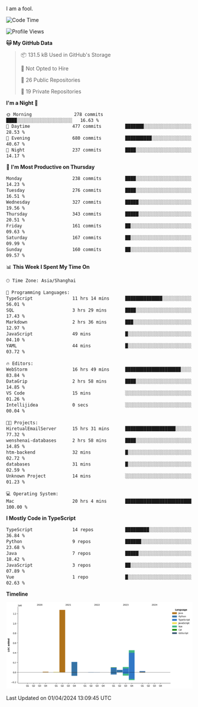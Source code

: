I am a fool.

<!--START_SECTION:waka-->
![Code Time](http://img.shields.io/badge/Code%20Time-1%2C298%20hrs%2028%20mins-blue)

![Profile Views](http://img.shields.io/badge/Profile%20Views-0-blue)

**🐱 My GitHub Data** 

> 📦 131.5 kB Used in GitHub's Storage 
 > 
> 🚫 Not Opted to Hire
 > 
> 📜 26 Public Repositories 
 > 
> 🔑 19 Private Repositories 
 > 
**I'm a Night 🦉** 

```text
🌞 Morning                278 commits         ████░░░░░░░░░░░░░░░░░░░░░   16.63 % 
🌆 Daytime                477 commits         ███████░░░░░░░░░░░░░░░░░░   28.53 % 
🌃 Evening                680 commits         ██████████░░░░░░░░░░░░░░░   40.67 % 
🌙 Night                  237 commits         ████░░░░░░░░░░░░░░░░░░░░░   14.17 % 
```
📅 **I'm Most Productive on Thursday** 

```text
Monday                   238 commits         ████░░░░░░░░░░░░░░░░░░░░░   14.23 % 
Tuesday                  276 commits         ████░░░░░░░░░░░░░░░░░░░░░   16.51 % 
Wednesday                327 commits         █████░░░░░░░░░░░░░░░░░░░░   19.56 % 
Thursday                 343 commits         █████░░░░░░░░░░░░░░░░░░░░   20.51 % 
Friday                   161 commits         ██░░░░░░░░░░░░░░░░░░░░░░░   09.63 % 
Saturday                 167 commits         ██░░░░░░░░░░░░░░░░░░░░░░░   09.99 % 
Sunday                   160 commits         ██░░░░░░░░░░░░░░░░░░░░░░░   09.57 % 
```


📊 **This Week I Spent My Time On** 

```text
🕑︎ Time Zone: Asia/Shanghai

💬 Programming Languages: 
TypeScript               11 hrs 14 mins      ██████████████░░░░░░░░░░░   56.01 % 
SQL                      3 hrs 29 mins       ████░░░░░░░░░░░░░░░░░░░░░   17.43 % 
Markdown                 2 hrs 36 mins       ███░░░░░░░░░░░░░░░░░░░░░░   12.97 % 
JavaScript               49 mins             █░░░░░░░░░░░░░░░░░░░░░░░░   04.10 % 
YAML                     44 mins             █░░░░░░░░░░░░░░░░░░░░░░░░   03.72 % 

🔥 Editors: 
WebStorm                 16 hrs 49 mins      █████████████████████░░░░   83.84 % 
DataGrip                 2 hrs 58 mins       ████░░░░░░░░░░░░░░░░░░░░░   14.85 % 
VS Code                  15 mins             ░░░░░░░░░░░░░░░░░░░░░░░░░   01.26 % 
Intellijidea             0 secs              ░░░░░░░░░░░░░░░░░░░░░░░░░   00.04 % 

🐱‍💻 Projects: 
HiretualEmailServer      15 hrs 31 mins      ███████████████████░░░░░░   77.32 % 
wenshenai-databases      2 hrs 58 mins       ████░░░░░░░░░░░░░░░░░░░░░   14.85 % 
htm-backend              32 mins             █░░░░░░░░░░░░░░░░░░░░░░░░   02.72 % 
databases                31 mins             █░░░░░░░░░░░░░░░░░░░░░░░░   02.59 % 
Unknown Project          14 mins             ░░░░░░░░░░░░░░░░░░░░░░░░░   01.23 % 

💻 Operating System: 
Mac                      20 hrs 4 mins       █████████████████████████   100.00 % 
```

**I Mostly Code in TypeScript** 

```text
TypeScript               14 repos            █████████░░░░░░░░░░░░░░░░   36.84 % 
Python                   9 repos             ██████░░░░░░░░░░░░░░░░░░░   23.68 % 
Java                     7 repos             █████░░░░░░░░░░░░░░░░░░░░   18.42 % 
JavaScript               3 repos             ██░░░░░░░░░░░░░░░░░░░░░░░   07.89 % 
Vue                      1 repo              █░░░░░░░░░░░░░░░░░░░░░░░░   02.63 % 
```



**Timeline**

![Lines of Code chart](https://raw.githubusercontent.com/VeejaLiu/VeejaLiu/master/assets/bar_graph.png)


 Last Updated on 01/04/2024 13:09:45 UTC
<!--END_SECTION:waka-->
